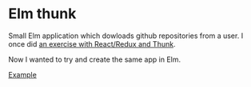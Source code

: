 # Elm thunk

Small Elm application which dowloads github repositories from a user.
I once did [an exercise with React/Redux and Thunk](http://blog.nojaf.com/2015/12/06/redux-thunk/).

Now I wanted to try and create the same app in Elm.

[Example](https://nojaf.github.io/elm-thunk/)